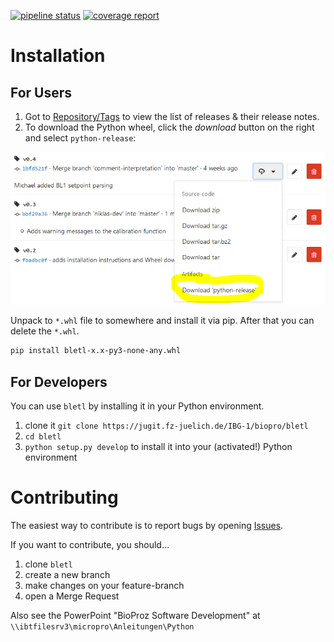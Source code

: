 [![pipeline status](https://jugit.fz-juelich.de/IBG-1/micropro/bletl/badges/master/pipeline.svg)](https://jugit.fz-juelich.de/IBG-1/micropro/bletl/commits/master)
[![coverage report](https://jugit.fz-juelich.de/IBG-1/micropro/bletl/badges/master/coverage.svg)](https://jugit.fz-juelich.de/IBG-1/micropro/bletl/commits/master)

# Installation

## For Users
1. Got to [Repository/Tags](https://jugit.fz-juelich.de/IBG-1/biopro/bletl/tags) to view the
   list of releases & their release notes.
2. To download the Python wheel, click the _download_ button on the right and select `python-release`:

![Release Download](docs/ReleaseDownload.png)

Unpack to `*.whl` file to somewhere and install it via pip. After that you can delete the `*.whl`.

```bash
pip install bletl-x.x-py3-none-any.whl
```

## For Developers
You can use `bletl` by installing it in your Python environment.
1. clone it `git clone https://jugit.fz-juelich.de/IBG-1/biopro/bletl`
2. `cd bletl`
3. `python setup.py develop` to install it into your (activated!) Python environment

# Contributing
The easiest way to contribute is to report bugs by opening [Issues](https://jugit.fz-juelich.de/IBG-1/biopro/bletl/issues).

If you want to contribute, you should...
1. clone `bletl`
2. create a new branch
3. make changes on your feature-branch
4. open a Merge Request

Also see the PowerPoint "BioProz Software Development" at `\\ibtfilesrv3\micropro\Anleitungen\Python`